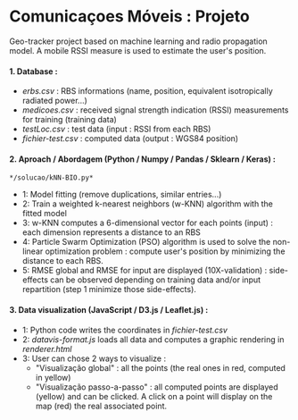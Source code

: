 # Comunicaçoes Móveis : Projeto

Geo-tracker project based on machine learning and radio propagation model. A mobile RSSI measure is used to estimate the user's position.
#### 1. Database :
   - *erbs.csv* : RBS informations (name, position, equivalent isotropically radiated power...)
   - *medicoes.csv* : received signal strength indication (RSSI) measurements for training (training data)
   - *testLoc.csv* : test data (input : RSSI from each RBS)
   - *fichier-test.csv* : computed data (output : WGS84 position)
#### 2. Aproach / Abordagem (Python / Numpy / Pandas / Sklearn / Keras) :
    */solucao/kNN-BIO.py*
   - 1: Model fitting (remove duplications, similar entries...)
   - 2: Train a weighted k-nearest neighbors (w-KNN) algorithm with the fitted model
   - 3: w-KNN computes a 6-dimensional vector for each points (input) : each dimension represents a distance to an RBS
   - 4: Particle Swarm Optimization (PSO) algorithm is used to solve the non-linear optimization problem : compute user's position by minimizing the distance to each RBS.
   - 5: RMSE global and RMSE for input are displayed (10X-validation) : side-effects can be observed depending on training data and/or input repartition (step 1 minimize those side-effects). 
#### 3. Data visualization (JavaScript / D3.js / Leaflet.js) :
   - 1: Python code writes the coordinates in *fichier-test.csv*
   - 2: *datavis-format.js* loads all data and computes a graphic rendering in *renderer.html*
   - 3: User can chose 2 ways to visualize : 
      - "Visualização global" : all the points (the real ones in red, computed in yellow)
      - "Visualização passo-a-passo" : all computed points are displayed (yellow) and can be clicked. A click on a point will display on the map (red) the real associated point.
 

